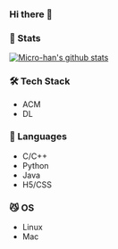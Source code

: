 ### Hi there 👋

<!--
**Micro-han/Micro-han** is a ✨ _special_ ✨ repository because its `README.md` (this file) appears on your GitHub profile.

Here are some ideas to get you started:

- 🔭 I’m currently working on ...
- 🌱 I’m currently learning ...
- 👯 I’m looking to collaborate on ...
- 🤔 I’m looking for help with ...
- 💬 Ask me about ...
- 📫 How to reach me: ...
- 😄 Pronouns: ...
- ⚡ Fun fact: ...
-->

### 🧙 Stats

[![Micro-han's github stats](https://github-readme-stats.vercel.app/api?username=Micro-han&theme=synthwave)](https://github.com/anuraghazra/github-readme-stats)

### 🛠 Tech Stack

- ACM
- DL

### 🦊 Languages

- C/C++
- Python
- Java
- H5/CSS

### 😼 OS

- Linux
- Mac
